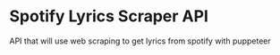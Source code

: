 # Spotify Lyrics Scraper API

API that will use web scraping to get lyrics from spotify with puppeteer
